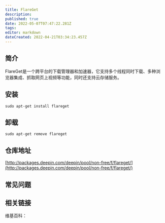 ```yaml
---
title: FlareGet
description: 
published: true
date: 2022-05-07T07:47:22.281Z
tags: 
editor: markdown
dateCreated: 2022-04-21T03:34:23.457Z
---
```


## 简介

FlareGet是一个跨平台的下载管理器和加速器，它支持多个线程同时下载、多种浏览器集成、抓取网页上视频等功能，同时还支持云存储服务。

## 安装

`sudo apt-get install flareget`

## 卸载

`sudo apt-get remove flareget`

## 仓库地址

[http://packages.deepin.com/deepin/pool/non-free/f/flareget/](http://packages.deepin.com/deepin/pool/non-free/f/flareget/)

## 常见问题

## 相关链接

维基百科：
